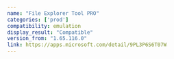 ```yaml
---
name: "File Explorer Tool PRO"
categories: ['prod']
compatibility: emulation
display_result: "Compatible"
version_from: "1.65.116.0"
link: https://apps.microsoft.com/detail/9PL3P6S6T07W
---
```

